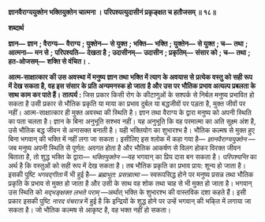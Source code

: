 **ज्ञानवैराग्ययुक्तेन भक्तियुक्तेन चात्मना ।** **परिपश्यत्युदासीनं प्रकृङ्क्षत च हतौजसम् ॥ १८॥** 

**शब्दार्थ** 

**ज्ञान—** **ज्ञान** **; वैराग्य—** **वैराग्य** **; युक्तेन—** **से युक्त** **; भक्ति—** **भक्ति** **; युक्तेन—** **से युक्त** **; च—** **तथा** **; आत्मना—** **मन से** **;** **परिपश्यति—** **देखता है** **; उदासीनम्—** **उदासीन** **; प्रकृतिम्—** **संसार को** **; च—** **तथा** **; हत-ओजसम्—** **शक्ति से वंचित।** **.** 

**आत्म-साक्षात्कार की उस अवस्था में मनुष्य ज्ञान तथा भक्ति में त्याग के अवयास से** **प्रत्येक वस्तु को सही रूप में देख सकता है, वह इस संसार के प्रति अन्यमनस्क हो जाता** **है और उस पर भौतिक प्रभाव अत्यल्प प्रबलता के साथ काम कर पाते हैं।** **तात्पर्य :** जिस प्रकार किसी रोग के कीटाणुओं के सश्पर्क से निर्बल मनुष्य प्रभावित हो सकता है उसी प्रकार से भौतिक प्रकृति या माया का प्रभाव दुर्बल या बद्धजीवों पर पड़ता है, मुक्त जीवों पर नहीं। आत्म-साक्षात्कार ही मुक्त अवस्था की स्थिति है। ज्ञान तथा वैराग्य के द्वारा मनुष्य को अपनी स्थिति का पता चलता है। ज्ञान के बिना अनुभूति सश्भव नहीं। यह अनुभूति कि वह परमात्मा का अति सूक्ष्म अंश है, उसे भौतिक बद्ध जीवन से अनासक्त बनाती है। यही भक्तियोग का शुभारश्भ है। भौतिक कल्मष से मुक्त हुए बिना भगवान् की भक्ति में नहीं लगा जा सकता। इसीलिए इस श्लोक में कहा गया है— *ज्ञानवैराग्ययुक्तेन* —जब मनुष्य अपनी स्थिति से पूर्णत: अवगत होता है और भौतिक आकर्षण से विलग होकर विरक्त जीवन बिताता है, तो शुद्ध भक्ति के द्वारा— *भक्तियुक्तेन* —वह भगवान् का प्रिय दास बन सकता है। *परिपश्यन्ति* का अर्थ है कि वस्तुओं को सही रूप में देख सकता है। तब भौतिक प्रकृति का प्रभाव प्राय: शून्य हो जाता है। इसकी पुष्टि *भगवद्गीता* में भी हुई है— *ब्रह्मभूत: प्रसन्नात्मा* — स्वरूपसिद्ध होने पर मनुष्य प्रसन्न तथा भौतिक प्रकृति के प्रभाव से मुक्त हो जाता है और उसी के साथ वह शोक तथा चाह से भी मुक्त हो जाता है। भगवान् उस स्थिति को *मद्भङ्क्षक्त लभते* *पराम्* —अर्थात् भक्ति के शुभारश्भ की वास्तविक दशा कहते हैं। इसी प्रकार इसकी पुष्टि *नारद* *पंचरात्र* में हुई है कि इन्द्रियों के शुद्ध होने पर उन्हें भगवान् की भकि्त में लगाया जा सकता है। जो भौतिक कल्मष से आकृष्ट है, वह भक्त नहीं हो सकता।  